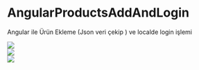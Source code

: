# AngularProductsAddAndLogin
Angular ile Ürün Ekleme (Json veri çekip ) ve localde login işlemi

<img src="https://media.giphy.com/media/Q7XRayId2AZ4O4Npmo/giphy.gif" />
<br>

<img src="https://media.giphy.com/media/Q7jCtg1aVVJF8abBxl/giphy.gif" />

<br>

<img src="https://media.giphy.com/media/ZAwBzicHo22GSiIgOH/giphy.gif" />



